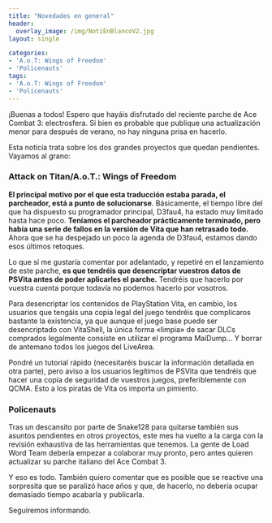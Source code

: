 ```yaml
---
title: "Novedades en general"
header:
  overlay_image: /img/NotiEnBlancoV2.jpg
layout: single

categories:
- 'A.o.T: Wings of Freedom'
- 'Policenauts'
tags:
- 'A.o.T: Wings of Freedom'
- 'Policenauts'
---
```


¡Buenas a todos! Espero que hayáis disfrutado del reciente parche de Ace Combat 3: electrosfera.
Si bien es probable que publique una actualización menor para después de verano, no hay ninguna prisa en hacerlo.

Esta noticia trata sobre los dos grandes proyectos que quedan pendientes. Vayamos al grano:

### Attack on Titan/A.o.T.: Wings of Freedom
**El principal motivo por el que esta traducción estaba parada, el parcheador, está a punto de solucionarse**. Básicamente, el tiempo libre del que ha dispuesto su programador principal, D3fau4,
ha estado muy limitado hasta hace poco. **Teníamos el parcheador prácticamente terminado, pero había
una serie de fallos en la versión de Vita que han retrasado todo.** Ahora que se ha despejado un poco
la agenda de D3fau4, estamos dando esos últimos retoques.

Lo que sí me gustaría comentar por adelantado, y repetiré en el lanzamiento de este parche, **es que tendréis que desencriptar vuestros datos de PSVita antes de poder aplicarles el parche.**
Tendréis que hacerlo por vuestra cuenta porque todavía no podemos hacerlo por vosotros.

Para desencriptar los contenidos de PlayStation Vita, en cambio, los usuarios que tengáis una copia 
legal del juego tendréis que complicaros bastante la existencia, ya que aunque el juego base puede 
ser desencriptado con VitaShell, la única forma «limpia» de sacar DLCs comprados legalmente consiste 
en utilizar el programa MaiDump... Y borrar de antemano todos los juegos del LiveArea.

Pondré un tutorial rápido (necesitaréis buscar la información detallada en otra parte), pero aviso a 
los usuarios legítimos de PSVita que tendréis que hacer una copia de seguridad de vuestros juegos, 
preferiblemente con QCMA. Esto a los piratas de Vita os importa un pimiento.

### Policenauts
Tras un descansito por parte de Snake128 para quitarse también sus asuntos pendientes en otros proyectos,
este mes ha vuelto a la carga con la revisión exhaustiva de las herramientas que tenemos. La gente de 
Load Word Team debería empezar a colaborar muy pronto, pero antes quieren actualizar su parche italiano 
del Ace Combat 3.

Y eso es todo. También quiero comentar que es posible que se reactive una sorpresita que se paralizó 
hace años y que, de hacerlo, no debería ocupar demasiado tiempo acabarla y publicarla.

Seguiremos informando.